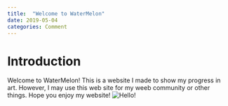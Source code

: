 ```yaml
---
title:  "Welcome to WaterMelon"
date: 2019-05-04
categories: Comment
---
```

# Introduction
Welcome to WaterMelon!
This is a website I made to show my progress in art.
However, I may use this web site for my weeb community or other things.
Hope you enjoy my website!
![Hello!]() 
#
